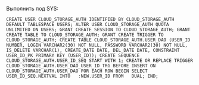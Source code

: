 Выполнить под SYS:

`CREATE USER CLOUD_STORAGE_AUTH IDENTIFIED BY CLOUD_STORAGE_AUTH DEFAULT TABLESPACE USERS;
ALTER USER CLOUD_STORAGE_AUTH QUOTA UNLIMITED ON USERS;
GRANT CREATE SESSION TO CLOUD_STORAGE_AUTH;
GRANT CREATE TABLE TO CLOUD_STORAGE_AUTH;
GRANT CREATE TRIGGER TO CLOUD_STORAGE_AUTH;
CREATE TABLE CLOUD_STORAGE_AUTH.USER_DAO (USER_ID NUMBER,
LOGIN VARCHAR2(30) NOT NULL,
PASSWORD VARCHAR2(30) NOT NULL,
IS_DELETE VARCHAR(1),
CREATE_DATE DATE,
DEL_DATE DATE,
CONSTRAINT USER_ID_PK PRIMARY KEY (USER_ID));
CREATE SEQUENCE CLOUD_STORAGE_AUTH.USER_ID_SEQ START WITH 1;
CREATE OR REPLACE TRIGGER CLOUD_STORAGE_AUTH.USER_DAO_USER_ID_TRG
BEFORE INSERT ON CLOUD_STORAGE_AUTH.USER_DAO
FOR EACH ROW
BEGIN
SELECT USER_ID_SEQ.NEXTVAL
INTO   :NEW.USER_ID
FROM   DUAL;
END;`
